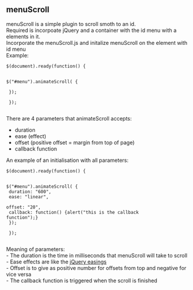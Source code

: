 <h2>menuScroll</h2>

<div>menuScroll is a simple plugin to scroll smoth to an id.</div>

<div>Required is incorpoate jQuery and a container with the id menu with a elements in it.</div>

<div>Incorporate the menuScroll.js and initalize menuScroll on the element with id menu</div>

<div>Example:</div>

<code>$(document).ready(function() {<br>
	<br>
                $("#menu").animateScroll( {<br>
                   <br>
                });<br>
                <br>
            });<br>
</code>

<div>There are 4 parameters that animateScroll accepts:</div>

<ul>
<li>duration</li>
<li>ease (effect)</li>
<li>offset (positive offset = margin from top of page)</li>
<li>callback function</li>
</ul>

<div>An example of an initialisation with all parameters:</div>


<code>$(document).ready(function() {<br>
	<br>
                $("#menu").animateScroll( {<br>
                    duration: "600",<br>
                    ease: "linear",<br>
                    offset: "20",<br>
                    callback: function() {alert("this is the callback function");}<br>
                });<br>
                <br>
            });<br>
</code>

<div>Meaning of parameters:</div>

<div>- The duration is the time in milliseconds that menuScroll will take to scroll</div>
<div>- Ease effects are like the <a href="https://jqueryui.com/easing/" target="_blank">jQuery easings</a></div>
<div>- Offset is to give as positive number for offsets from top and negative for vice versa</div>
<div>- The callback function is triggered when the scroll is finished</div>